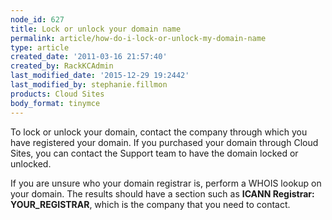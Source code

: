 ```yaml
---
node_id: 627
title: Lock or unlock your domain name
permalink: article/how-do-i-lock-or-unlock-my-domain-name
type: article
created_date: '2011-03-16 21:57:40'
created_by: RackKCAdmin
last_modified_date: '2015-12-29 19:2442'
last_modified_by: stephanie.fillmon
products: Cloud Sites
body_format: tinymce
---
```


To lock or unlock your domain, contact the company through which you
have registered your domain. If you purchased your domain through Cloud
Sites, you can contact the Support team to have the domain locked or
unlocked.

If you are unsure who your domain registrar is, perform
a WHOIS lookup on your domain. The results should have a section such as
**ICANN Registrar: YOUR\_REGISTRAR**, which is the company that you need
to contact.

